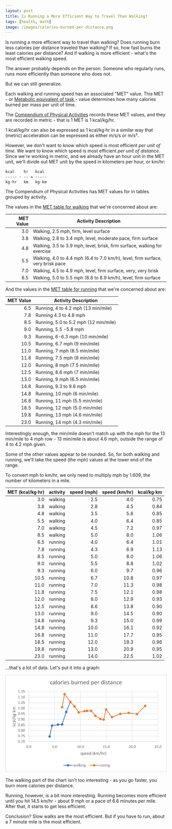 ```yaml
---
layout: post
title: Is Running a More Efficient Way to Travel Than Walking?
tags: [health, math]
image: /images/calories-burned-per-distance.png
---
```


Is running a more efficient way to travel than walking? Does running burn less calories per distance traveled than walking? If so, how fast burns the least calories per distance? And if walking is more efficient - what's the most efficient walking speed.

The answer probably depends on the person. Someone who regularly runs, runs more efficiently than someone who does not.

But we can still generalize.

Each walking and running speed has an associated "MET" value. This MET - or [Metabolic equivalent of task
](https://en.wikipedia.org/wiki/Metabolic_equivalent_of_task) - value determines how many calories burned per mass per unit of time.

The [Compendium of Physical Activities](https://pacompendium.com/) records these MET values, and they are recorded in metric - that is 1 MET is 1 kcal/kg/hr.

1 kcal/kg/hr can also be expressed as 1 kcal/kg·hr in a similar way that (metric) acceleration can be expressed as either m/s/s or m/s².

However, we don't want to know which speed is most efficient *per unit of time*. We want to know which speed is most efficient *per unit of distance*. Since we're working in metric, and we already have an hour unit in the MET unit, we'll divide out MET unit by the speed in kilometers per hour, or km/hr:

    kcal    hr   kcal
    ----- · -- = -----
    kg·hr   km   kg·km

The Compendium of Physical Activities has MET values for in tables grouped by activity.

The values in the [MET table for walking](https://pacompendium.com/walking/) that we're concerned about are:

| MET Value | Activity Description                                                            |
| --------: | ------------------------------------------------------------------------------- |
| 3.0       | Walking, 2.5 mph, firm, level surface                                           |
| 3.8       | Walking, 2.8 to 3.4 mph, level, moderate pace, firm surface                     |
| 4.8       | Walking, 3.5 to 3.9 mph, level, brisk, firm surface, walking for exercise       |
| 5.5       | Walking, 4.0 to 4.4 mph (6.4 to 7.0 km/h), level, firm surface, very brisk pace |
| 7.0       | Walking, 4.5 to 4.9 mph, level, firm surface, very, very brisk                  |
| 8.5       | Walking, 5.0 to 5.5 mph (8.8 to 8.9 km/h), level, firm surface                  |

And the values in the [MET table for running](https://pacompendium.com/running/) that we're concerned about are:

| MET Value | Activity Description                  |
| --------: | ------------------------------------- |
| 6.5       | Running, 4 to 4.2 mph (13 min/mile)   |
| 7.8       | Running 4.3 to 4.8 mph                |
| 8.5       | Running, 5.0 to 5.2 mph (12 min/mile) |
| 9.0       | Running, 5.5 -5.8 mph                 |
| 9.3       | Running, 6-6.3 mph (10 min/mile)      |
| 10.5      | Running, 6.7 mph (9 min/mile)         |
| 11.0      | Running, 7 mph (8.5 min/mile)         |
| 11.8      | Running, 7.5 mph (8 min/mile)         |
| 12.0      | Running, 8 mph (7.5 min/mile)         |
| 12.5      | Running, 8.6 mph (7 min/mile)         |
| 13.0      | Running, 9 mph (6.5 min/mile)         |
| 14.8      | Running, 9.3 to 9.6 mph               |
| 14.8      | Running, 10 mph (6 min/mile)          |
| 16.8      | Running, 11 mph (5.5 min/mile)        |
| 18.5      | Running, 12 mph (5.0 min/mile)        |
| 19.8      | Running, 13 mph (4.6 min/mile)        |
| 23.0      | Running, 14 mph (4.3 min/mile)        |

Interestingly enough, the min/mile doesn't match up with the mph for the 13 min/mile to 4 mph row - 13 min/mile is about 4.6 mph, outside the range of 4 to 4.2 mph given.

Some of the other values appear to be rounded. So, for both walking and running, we'll take the speed (the mph) values at the lower end of the range.

To convert mph to km/hr, we only need to multiply mph by 1.609, the number of kilometers in a mile.

| MET (kcal/kg·hr) | activity | speed (mph) | speed (km/hr) | kcal/kg·km |
| ---------------: | :------: | ----------: | ------------: | ---------: |
| 3.0              | walking  | 2.5         | 4.0           | 0.75       |
| 3.8              | walking  | 2.8         | 4.5           | 0.84       |
| 4.8              | walking  | 3.5         | 5.6           | 0.85       |
| 5.5              | walking  | 4.0         | 6.4           | 0.85       |
| 7.0              | walking  | 4.5         | 7.2           | 0.97       |
| 8.5              | walking  | 5.0         | 8.0           | 1.06       |
| 6.5              | running  | 4.0         | 6.4           | 1.01       |
| 7.8              | running  | 4.3         | 6.9           | 1.13       |
| 8.5              | running  | 5.0         | 8.0           | 1.06       |
| 9.0              | running  | 5.5         | 8.8           | 1.02       |
| 9.3              | running  | 6.0         | 9.7           | 0.96       |
| 10.5             | running  | 6.7         | 10.8          | 0.97       |
| 11.0             | running  | 7.0         | 11.3          | 0.98       |
| 11.8             | running  | 7.5         | 12.1          | 0.98       |
| 12.0             | running  | 8.0         | 12.9          | 0.93       |
| 12.5             | running  | 8.6         | 13.8          | 0.90       |
| 13.0             | running  | 9.0         | 14.5          | 0.90       |
| 14.8             | running  | 9.3         | 15.0          | 0.99       |
| 14.8             | running  | 10.0        | 16.1          | 0.92       |
| 16.8             | running  | 11.0        | 17.7          | 0.95       |
| 18.5             | running  | 12.0        | 19.3          | 0.96       |
| 19.8             | running  | 13.0        | 20.9          | 0.95       |
| 23.0             | running  | 14.0        | 22.5          | 1.02       |

...that's a lot of data. Let's put it into a graph:

![graph of calories burned per distance](/images/calories-burned-per-distance.png)

The walking part of the chart isn't too interesting - as you go faster, you burn more calories per distance.

Running, however, is a bit more interesting. Running becomes more efficient until you hit 14.5 km/hr - about 9 mph or a pace of 6.6 minutes per mile. After that, it starts to get less efficient.

Conclusion? Slow walks are the most efficient. But if you have to run, about a 7 minute mile is the most efficient.